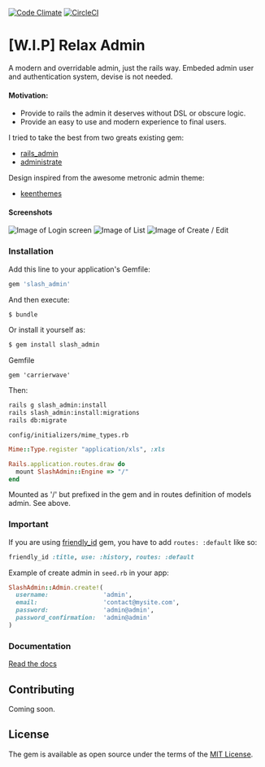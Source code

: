 [![Code Climate](https://codeclimate.com/github/nicovak/slash_admin/badges/gpa.svg)](https://codeclimate.com/github/nicovak/slash_admin)
[![CircleCI](https://circleci.com/gh/nicovak/slash_admin/tree/master.svg?style=svg&circle-token=6e9ebd7fef3ebc881c75a769b0970808024a2ae9)](https://circleci.com/gh/nicovak/slash_admin/tree/master)

# [W.I.P] Relax Admin

A modern and overridable admin, just the rails way.
Embeded admin user and authentication system, devise is not needed.

#### Motivation:
- Provide to rails the admin it deserves without DSL or obscure logic.
- Provide an easy to use and modern experience to final users.

I tried to take the best from two greats existing gem:
- [rails_admin](https://github.com/sferik/rails_admin)
- [administrate](https://github.com/thoughtbot/administrate)

Design inspired from the awesome metronic admin theme:
- [keenthemes](http://keenthemes.com/preview/metronic/)

#### Screenshots

![Image of Login screen](http://i.imgur.com/HFQ9hfw.jpg)
![Image of List](http://i.imgur.com/p34HUU5.png)
![Image of Create / Edit](http://i.imgur.com/TzOx3i8.png)

### Installation
Add this line to your application's Gemfile:

```ruby
gem 'slash_admin'
```

And then execute:
```bash
$ bundle
```

Or install it yourself as:
```bash
$ gem install slash_admin
```

Gemfile
```
gem 'carrierwave'
```

Then:
```bash
rails g slash_admin:install
rails slash_admin:install:migrations
rails db:migrate
```

`config/initializers/mime_types.rb`
```ruby
Mime::Type.register "application/xls", :xls
```

```ruby
Rails.application.routes.draw do
  mount SlashAdmin::Engine => "/"
end
```

Mounted as '/' but prefixed in the gem and in routes definition of models admin. See above.

### Important

If you are using [friendly_id](https://github.com/norman/friendly_id) gem, you have to add `routes: :default` like so:

```ruby
friendly_id :title, use: :history, routes: :default
```

Example of create admin in `seed.rb` in your app:

```ruby
SlashAdmin::Admin.create!(
  username:               'admin',
  email:                  'contact@mysite.com',
  password:               'admin@admin',
  password_confirmation:  'admin@admin'
)
```

### Documentation

[Read the docs](https://github.com/nicovak/slash_admin/tree/master/docs/index.md)

## Contributing
Coming soon.

## License
The gem is available as open source under the terms of the [MIT License](http://opensource.org/licenses/MIT).
